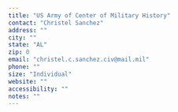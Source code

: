 ```yaml
---
title: "US Army of Center of Military History"
contact: "Christel Sanchez"
address: ""
city: ""
state: "AL"
zip: 0
email: "christel.c.sanchez.civ@mail.mil"
phone: ""
size: "Individual"
website: ""
accessibility: ""
notes: ""
--- 
```

